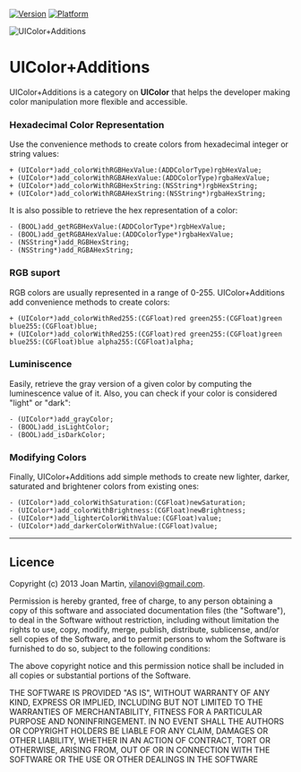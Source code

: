  [![Version](https://cocoapod-badges.herokuapp.com/v/UIColor+Additions/badge.png)](http://cocoadocs.org/docsets/UIColor+Additions)
[![Platform](https://cocoapod-badges.herokuapp.com/p/UIColor+Additions/badge.png)](http://cocoadocs.org/docsets/UIColor+Additions)

![UIColor+Additions](https://raw.githubusercontent.com/vilanovi/UIColor-Additions/master/UIColorAdditionsLogo.jpg)

UIColor+Additions
=================

UIColor+Additions is a category on **UIColor** that helps the developer making color manipulation more flexible and accessible.

### Hexadecimal Color Representation

Use the convenience methods to create colors from hexadecimal integer or string values:

    + (UIColor*)add_colorWithRGBHexValue:(ADDColorType)rgbHexValue;
    + (UIColor*)add_colorWithRGBAHexValue:(ADDColorType)rgbaHexValue;
    + (UIColor*)add_colorWithRGBHexString:(NSString*)rgbHexString;
    + (UIColor*)add_colorWithRGBAHexString:(NSString*)rgbaHexString;

It is also possible to retrieve the hex representation of a color:

    - (BOOL)add_getRGBHexValue:(ADDColorType*)rgbHexValue;
    - (BOOL)add_getRGBAHexValue:(ADDColorType*)rgbaHexValue;
    - (NSString*)add_RGBHexString;
    - (NSString*)add_RGBAHexString;

### RGB suport

RGB colors are usually represented in a range of 0-255. UIColor+Additions add convenience methods to create colors:

    + (UIColor*)add_colorWithRed255:(CGFloat)red green255:(CGFloat)green blue255:(CGFloat)blue;
    + (UIColor*)add_colorWithRed255:(CGFloat)red green255:(CGFloat)green blue255:(CGFloat)blue alpha255:(CGFloat)alpha;

### Luminiscence

Easily, retrieve the gray version of a given color by computing the luminescence value of it. Also, you can check if your color is considered "light" or "dark":

    - (UIColor*)add_grayColor;
    - (BOOL)add_isLightColor;
    - (BOOL)add_isDarkColor;

### Modifying Colors

Finally, UIColor+Additions add simple methods to create new lighter, darker, saturated and brightener colors from existing ones:

    - (UIColor*)add_colorWithSaturation:(CGFloat)newSaturation;
    - (UIColor*)add_colorWithBrightness:(CGFloat)newBrightness;
    - (UIColor*)add_lighterColorWithValue:(CGFloat)value;
    - (UIColor*)add_darkerColorWithValue:(CGFloat)value;

---
## Licence ##

Copyright (c) 2013 Joan Martin, vilanovi@gmail.com.

Permission is hereby granted, free of charge, to any person obtaining a copy of this software and associated documentation files (the "Software"), to deal in the Software without restriction, including without limitation the rights to use, copy, modify, merge, publish, distribute, sublicense, and/or sell copies of the Software, and to permit persons to whom the Software is furnished to do so, subject to the following conditions:

The above copyright notice and this permission notice shall be included in all copies or substantial portions of the Software.

THE SOFTWARE IS PROVIDED "AS IS", WITHOUT WARRANTY OF ANY KIND, EXPRESS OR IMPLIED, INCLUDING BUT NOT LIMITED TO THE WARRANTIES OF MERCHANTABILITY, FITNESS FOR A PARTICULAR PURPOSE AND NONINFRINGEMENT. IN NO EVENT SHALL THE AUTHORS OR COPYRIGHT HOLDERS BE LIABLE FOR ANY CLAIM, DAMAGES OR OTHER LIABILITY, WHETHER IN AN ACTION OF CONTRACT, TORT OR OTHERWISE, ARISING FROM, OUT OF OR IN CONNECTION WITH THE SOFTWARE OR THE USE OR OTHER DEALINGS IN THE SOFTWARE
